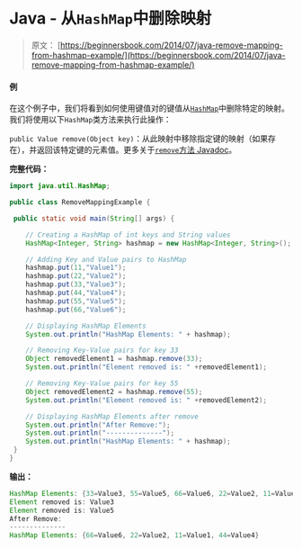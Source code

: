 # Java - 从`HashMap`中删除映射

> 原文： [https://beginnersbook.com/2014/07/java-remove-mapping-from-hashmap-example/](https://beginnersbook.com/2014/07/java-remove-mapping-from-hashmap-example/)

#### 例

在这个例子中，我们将看到如何使用键值对的键值从[`HashMap`](https://beginnersbook.com/2013/12/hashmap-in-java-with-example/)中删除特定的映射。我们将使用以下`HashMap`类方法来执行此操作：

`public Value remove(Object key)`：从此映射中移除指定键的映射（如果存在），并返回该特定键的元素值。更多关于[`remove`方法 Javadoc](https://docs.oracle.com/javase/7/docs/api/java/util/HashMap.html#remove(java.lang.Object))。

**完整代码：**

```java
import java.util.HashMap;

public class RemoveMappingExample {

 public static void main(String[] args) {

    // Creating a HashMap of int keys and String values
    HashMap<Integer, String> hashmap = new HashMap<Integer, String>();

    // Adding Key and Value pairs to HashMap
    hashmap.put(11,"Value1");
    hashmap.put(22,"Value2");
    hashmap.put(33,"Value3");
    hashmap.put(44,"Value4");
    hashmap.put(55,"Value5");
    hashmap.put(66,"Value6");

    // Displaying HashMap Elements
    System.out.println("HashMap Elements: " + hashmap);

    // Removing Key-Value pairs for key 33
    Object removedElement1 = hashmap.remove(33);
    System.out.println("Element removed is: " +removedElement1);

    // Removing Key-Value pairs for key 55
    Object removedElement2 = hashmap.remove(55);
    System.out.println("Element removed is: " +removedElement2);

    // Displaying HashMap Elements after remove
    System.out.println("After Remove:");
    System.out.println("--------------");
    System.out.println("HashMap Elements: " + hashmap);
 }
}
```

**输出：**

```java
HashMap Elements: {33=Value3, 55=Value5, 66=Value6, 22=Value2, 11=Value1, 44=Value4}
Element removed is: Value3
Element removed is: Value5
After Remove:
--------------
HashMap Elements: {66=Value6, 22=Value2, 11=Value1, 44=Value4}

```